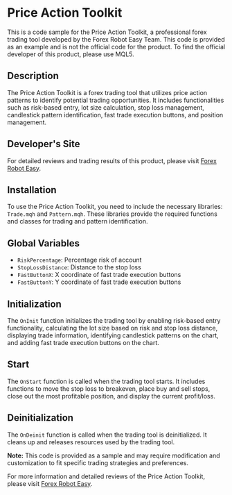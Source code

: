 # Price Action Toolkit

This is a code sample for the Price Action Toolkit, a professional forex trading tool developed by the Forex Robot Easy Team. This code is provided as an example and is not the official code for the product. To find the official developer of this product, please use MQL5.

## Description

The Price Action Toolkit is a forex trading tool that utilizes price action patterns to identify potential trading opportunities. It includes functionalities such as risk-based entry, lot size calculation, stop loss management, candlestick pattern identification, fast trade execution buttons, and position management.

## Developer's Site

For detailed reviews and trading results of this product, please visit [Forex Robot Easy](https://forexroboteasy.com/forex-robot-review/price-action-toolkit-a-professional-forex-traders-review-and-download-of-the-ea-for-scalpers/).

## Installation

To use the Price Action Toolkit, you need to include the necessary libraries: `Trade.mqh` and `Pattern.mqh`. These libraries provide the required functions and classes for trading and pattern identification.

## Global Variables

- `RiskPercentage`: Percentage risk of account
- `StopLossDistance`: Distance to the stop loss
- `FastButtonX`: X coordinate of fast trade execution buttons
- `FastButtonY`: Y coordinate of fast trade execution buttons

## Initialization

The `OnInit` function initializes the trading tool by enabling risk-based entry functionality, calculating the lot size based on risk and stop loss distance, displaying trade information, identifying candlestick patterns on the chart, and adding fast trade execution buttons on the chart.

## Start

The `OnStart` function is called when the trading tool starts. It includes functions to move the stop loss to breakeven, place buy and sell stops, close out the most profitable position, and display the current profit/loss.

## Deinitialization

The `OnDeinit` function is called when the trading tool is deinitialized. It cleans up and releases resources used by the trading tool.

**Note:** This code is provided as a sample and may require modification and customization to fit specific trading strategies and preferences.

For more information and detailed reviews of the Price Action Toolkit, please visit [Forex Robot Easy](https://forexroboteasy.com/forex-robot-review/price-action-toolkit-a-professional-forex-traders-review-and-download-of-the-ea-for-scalpers/).
